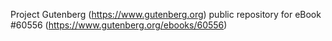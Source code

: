 Project Gutenberg (https://www.gutenberg.org) public repository for eBook #60556 (https://www.gutenberg.org/ebooks/60556)
